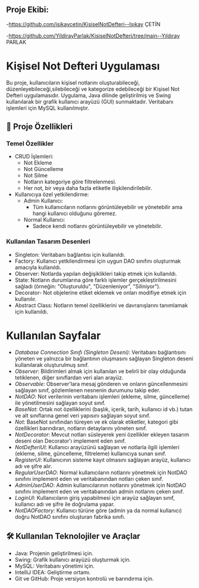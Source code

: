 ## Proje Ekibi:
-https://github.com/isikaycetin/KisiselNotDefteri--Işıkay ÇETİN

-https://github.com/YildirayParlak/KisiselNotDefteri/tree/main--Yıldıray PARLAK

# Kişisel Not Defteri Uygulaması

Bu proje, kullanıcıların kişisel notlarını oluşturabileceği, düzenleyebileceği,silebileceği ve kategorize edebileceği bir Kişisel Not Defteri uygulamasıdır. Uygulama, Java dilinde geliştirilmiş ve Swing kullanılarak bir grafik kullanıcı arayüzü (GUI) sunmaktadır. Veritabanı işlemleri için MySQL kullanılmıştır.


## 📌 Proje Özellikleri

### Temel Özellikler
- CRUD İşlemleri:
  - Not Ekleme
  - Not Güncelleme
  - Not Silme
  - Notların kategoriye göre filtrelenmesi.
  - Her not, bir veya daha fazla etiketle ilişkilendirilebilir.
- Kullanıcıya özel yetkilendirme:
  - Admin Kullanıcı:
    - Tüm kullanıcıların notlarını görüntüleyebilir ve yönetebilir ama hangi kullanıcı olduğunu göremez.
  - Normal Kullanıcı:
    - Sadece kendi notlarını görüntüleyebilir ve yönetebilir.

### Kullanılan Tasarım Desenleri
- Singleton: Veritabanı bağlantısı için kullanıldı.
- Factory: Kullanıcı yetkilendirmesi için uygun DAO sınıfını oluşturmak amacıyla kullanıldı.
- Observer: Notlarda yapılan değişiklikleri takip etmek için kullanıldı.
- State: Notların durumlarına göre farklı işlemler gerçekleştirilmesini sağladı (örneğin: "Oluşturuldu", "Düzenleniyor", "Siliniyor").
- Decorator- Not objelerine etiket eklemek ve onları modifiye etmek için kullanılır.
- Abstract Class: Notların temel özelliklerini ve davranışlarını tanımlamak için kullanıldı.

# Kullanılan Sayfalar

- *Database Connection Sınıfı (Singleton Deseni)*: Veritabanı bağlantısını yöneten ve yalnızca bir bağlantının oluşmasını sağlayan Singleton deseni kullanılarak oluşturulmuş sınıf.
- *Observer*: Bildirimleri almak için kullanılan ve belirli bir olay olduğunda tetiklenen, diğer sınıflardan veri alan arayüz.
- *Observable*: Observer'lara mesaj gönderen ve onların güncellenmesini sağlayan sınıf, gözlemlenen nesnenin durumunu takip eder.
- *NotDAO*: Not verilerinin veritabanı işlemleri (ekleme, silme, güncelleme) ile yönetilmesini sağlayan soyut sınıf.
- *BaseNot*: Ortak not özelliklerini (başlık, içerik, tarih, kullanıcı id vb.) tutan ve alt sınıflarına genel veri yapısını sağlayan soyut sınıf.
- *Not*: BaseNot sınıfından türeyen ve ek olarak etiketler, kategori gibi özellikleri barındıran, notların detaylarını yöneten sınıf.
- *NotDecorator*: Mevcut notları süsleyerek yeni özellikler ekleyen tasarım deseni olan Decorator'ı implement eden sınıf.
- *NotDefteriUI*: Kullanıcı arayüzünü sağlayan ve notlarla ilgili işlemleri (ekleme, silme, güncelleme, filtreleme) kullanıcıya sunan sınıf.
- *RegisterUI*: Kullanıcının sisteme kayıt olmasını sağlayan arayüz, kullanıcı adı ve şifre alır.
- *RegularUserDAO*: Normal kullanıcıların notlarını yönetmek için NotDAO sınıfını implement eden ve veritabanından notları çeken sınıf.
- *AdminUserDAO*: Admin kullanıcılarının notlarını yönetmek için NotDAO sınıfını implement eden ve veritabanından admin notlarını çeken sınıf.
- *LoginUI*: Kullanıcıların giriş yapabilmesi için arayüz sağlayan sınıf, kullanıcı adı ve şifre ile doğrulama yapar.
- *NotDAOFactory*: Kullanıcı türüne göre (admin ya da normal kullanıcı) doğru NotDAO sınıfını oluşturan fabrika sınıfı.


## 🛠 Kullanılan Teknolojiler ve Araçlar

- Java: Projenin geliştirilmesi için.
- Swing: Grafik kullanıcı arayüzü oluşturmak için.
- MySQL: Veritabanı yönetimi için.
- IntelliJ IDEA: Geliştirme ortamı.
- Git ve GitHub: Proje versiyon kontrolü ve barındırma için.
